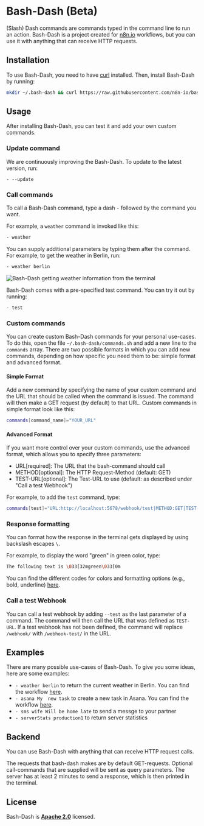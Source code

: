 # Bash-Dash (Beta)

(Slash) Dash commands are commands typed in the command line to run an action. Bash-Dash is a project created for [n8n.io](https://n8n.io) workflows, but you can use it with anything that can receive HTTP requests.

## Installation

To use Bash-Dash, you need to have [curl](https://curl.se/) installed. Then, install Bash-Dash by running:

```bash
mkdir ~/.bash-dash && curl https://raw.githubusercontent.com/n8n-io/bash-dash/main/bash-dash.sh -o ~/.bash-dash/bash-dash.sh && chmod 711 ~/.bash-dash/bash-dash.sh && curl https://raw.githubusercontent.com/n8n-io/bash-dash/main/commands.sh -o ~/.bash-dash/commands.sh && echo "alias -- -=~/.bash-dash/bash-dash.sh" >> ~/.bashrc
```

## Usage

After installing Bash-Dash, you can test it and add your own custom commands.

### Update command
We are continuously improving the Bash-Dash. To update to the latest version, run:

```
- --update
```

### Call commands

To call a Bash-Dash command, type a dash `-` followed by the command you want. 

For example, a `weather` command is invoked like this:

```bash
- weather
```

You can supply additional parameters by typing them after the command. For example, to get the weather in Berlin, run:

```bash
- weather berlin
```

![Bash-Dash getting weather information from the terminal](https://i.imgur.com/1kzrNFl.png)


Bash-Dash comes with a pre-specified test command. You can try it out by running:

```bash
- test
```

### Custom commands

You can create custom Bash-Dash commands for your personal use-cases. To do this, open the file `~/.bash-dash/commands.sh` and add a new line to the `commands` array.  There are two possible formats in which you can add new commands, depending on how specific you need them to be: simple format and advanced format.

#### Simple Format

Add a new command by specifying the name of your custom command and the URL that should be called when the command is issued. The command will then make a GET request (by default) to that URL. Custom commands in simple format look like this:

```bash
commands[command_name]="YOUR_URL"
```

#### Advanced Format

If you want more control over your custom commands, use the advanced format, which allows you to specify three parameters:

 - URL[required]: The URL that the bash-command should call
 - METHOD[optional]: The HTTP Request-Method (default: GET)
 - TEST-URL[optional]: The Test-URL to use (default: as described under "Call a test Webhook")

For example, to add the `test` command, type:
```bash
commands[test]="URL:http://localhost:5678/webhook/test|METHOD:GET|TEST-URL:http://localhost:5678/webhook-test/test"
```

### Response formatting

You can format how the response in the terminal gets displayed by using backslash escapes `\`.

For example, to display the word "green" in green color, type:

```bash
The following text is \033[32mgreen\033[0m
```

You can find the different codes for colors and formatting options (e.g., bold, underline) [here](https://misc.flogisoft.com/bash/tip_colors_and_formatting).


### Call a test Webhook

You can call a test webhook by adding `--test` as the last parameter of a command. The command will then call the URL that was defined as `TEST-URL`. If a test webhook has not been defined, the command will replace `/webhook/` with `/webhook-test/` in the URL.


## Examples
There are many possible use-cases of Bash-Dash. To give you some ideas, here are some examples:

- `- weather berlin` to return the current weather in Berlin. You can find the workflow [here](https://n8n.io/workflows/986).
- `- asana My  new task` to create a new task in Asana. You can find the workflow [here](https://n8n.io/workflows/987).
- `- sms wife Will be home late` to send a messge to your partner
- `- serverStats production1` to return server statistics

## Backend

You can use Bash-Dash with anything that can receive HTTP request calls.

The requests that bash-dash makes are by default GET-requests. Optional call-commands that are supplied will be sent as query parameters. The server has at least 2 minutes to send a response, which is then printed in the terminal.

## License

Bash-Dash is [**Apache 2.0**](https://github.com/n8n-io/bash-dash/blob/main/LICENSE) licensed.
